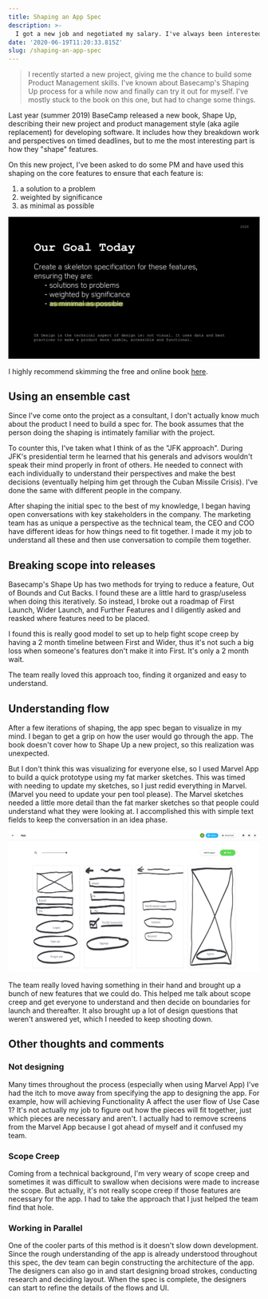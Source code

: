 ```yaml
---
title: Shaping an App Spec
description: >-
  I got a new job and negotiated my salary. I've always been interested in how to do this and wanted to share my experience.
date: '2020-06-19T11:20:33.815Z'
slug: /shaping-an-app-spec
---
```


> I recently started a new project, giving me the chance to build some Product Management skills. I've known about Basecamp's Shaping Up process for a while now and finally can try it out for myself. I've mostly stuck to the book on this one, but had to change some things.

Last year (summer 2019) BaseCamp released a new book, Shape Up, describing their new project and product management style (aka agile replacement) for developing software. It includes how they breakdown work and perspectives on timed deadlines, but to me the most interesting part is how they "shape" features.

On this new project, I've been asked to do some PM and have used this shaping on the core features to ensure that each feature is:

1. a solution to a problem
2. weighted by significance 
3. as minimal as possible

![Presentation slide showing the aforementioned 3 goals.](./goal.jpg)

I highly recommend skimming the free and online book [here](https://basecamp.com/shapeup/webbook). 

## Using an ensemble cast

Since I've come onto the project as a consultant, I don't actually know much about the product I need to build a spec for. The book assumes that the person doing the shaping is intimately familiar with the project. 

To counter this, I've taken what I think of as the "JFK approach". During JFK's presidential term he learned that his generals and advisors wouldn't speak their mind properly in front of others. He needed to connect with each individually to understand their perspectives and make the best decisions (eventually helping him get through the Cuban Missile Crisis). I've done the same with different people in the company.

After shaping the initial spec to the best of my knowledge, I began having open conversations with key stakeholders in the company. The marketing team has as unique a perspective as the technical team, the CEO and COO have different ideas for how things need to fit together. I made it my job to understand all these and then use conversation to compile them together. 

## Breaking scope into releases

Basecamp's Shape Up has two methods for trying to reduce a feature, Out of Bounds and Cut Backs. I found these are a little hard to grasp/useless when doing this iteratively. So instead, I broke out a roadmap of First Launch, Wider Launch, and Further Features and I diligently asked and reasked where features need to be placed.

I found this is really good model to set up to help fight scope creep by having a 2 month timeline between First and Wider, thus it's not such a big loss when someone's features don't make it into First. It's only a 2 month wait. 

The team really loved this approach too, finding it organized and easy to understand. 

## Understanding flow

After a few iterations of shaping, the app spec began to visualize in my mind. I began to get a grip on how the user would go through the app. The book doesn't cover how to Shape Up a new project, so this realization was unexpected.

But I don't think this was visualizing for everyone else, so I used Marvel App to build a quick prototype using my fat marker sketches. This was timed with needing to update my sketches, so I just redid everything in Marvel. (Marvel you need to update your pen tool please). The Marvel sketches needed a little more detail than the fat marker sketches so that people could understand what they were looking at. I accomplished this with simple text fields to keep the conversation in an idea phase. 

![Screenshot of Marvel App showing a couple screens](./marvelapp.png)

The team really loved having something in their hand and brought up a bunch of new features that we could do. This helped me talk about scope creep and get everyone to understand and then decide on boundaries for launch and thereafter. It also brought up a lot of design questions that weren't answered yet, which I needed to keep shooting down.

## Other thoughts and comments

### Not designing

Many times throughout the process (especially when using Marvel App) I've had the itch to move away from specifying the app to designing the app. For example, how will achieving Functionality A affect the user flow of Use Case 1? It's not actually my job to figure out how the pieces will fit together, just which pieces are necessary and aren't. I actually had to remove screens from the Marvel App because I got ahead of myself and it confused my team.

### Scope Creep

Coming from a technical background, I'm very weary of scope creep and sometimes it was difficult to swallow when decisions were made to increase the scope. But actually, it's not really scope creep if those features are necessary for the app. I had to take the approach that I just helped the team find that hole.

### Working in Parallel

One of the cooler parts of this method is it doesn't slow down development. Since the rough understanding of the app is already understood throughout this spec, the dev team can begin constructing the architecture of the app. The designers can also go in and start designing broad strokes, conducting research and deciding layout. When the spec is complete, the designers can start to refine the details of the flows and UI.